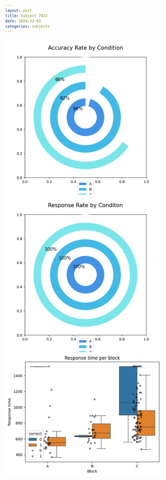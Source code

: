 ```yaml
---
layout: post
title: Subject 7033
date: 2024-12-03
categories: subjects
---
```


![](data/7033/run-18/7033_accuracy_rate.png)
![](data/7033/run-18/7033_response_rate.png)
![](data/7033/run-18/7033_rt.png)
